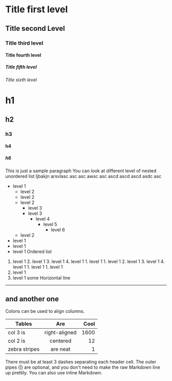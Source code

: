 # Title first level

## Title second Level

### Title third level

#### Title fourth level

##### Title fifth level

###### Title sixth level

# h1

## h2

### h3

#### h4

##### h6

This is just a sample paragraph
You can look at different level of nested unordered list ljbakjn arsvlasc asc asc awsc asc ascd ascd ascd asdc asc

* level 1
  * level 2
  * level 2
  * level 2
    * level 3
    * level 3
      * level 4
        * level 5
          * level 6
  * level 2
* level 1
* level 1
* level 1
  Ordered list

1.  level 1
    2.  level 1
    3.  level 1
        4.  level 1
        1.  level 1
        1.  level 1
            2.  level 1
            3.  level 1
                4.  level 1
                1.  level 1
                1.  level 1
2.  level 1
3.  level 1
    some Horizontal line

---

## and another one

Colons can be used to align columns.

| Tables        |      Are      | Cool |
| ------------- | :-----------: | ---: |
| col 3 is      | right-aligned | 1600 |
| col 2 is      |   centered    |   12 |
| zebra stripes |   are neat    |    1 |

There must be at least 3 dashes separating each header cell.
The outer pipes (|) are optional, and you don't need to make the
raw Markdown line up prettily. You can also use inline Markdown.
